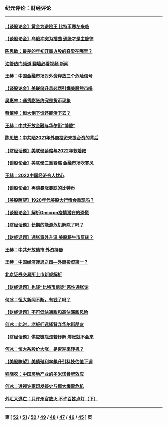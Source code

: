 ### 纪元评论：财经评论
---
#### [【谈股论金】黄金为避险王 比特币寒冬来临](../../pages/nsc1026/n13600406.md?03010330) 
#### [【谈股论金】乌俄冲突为插曲 通胀才是主旋律](../../pages/nsc1026/n13576797.md?03010330) 
#### [陈思敏：最差的年初开局 A股的脊梁在哪里？](../../pages/nsc1026/n13558359.md?03010330) 
#### [油管热门频道 翻墙必看视频 新闻](ok?03010330)
#### [王赫：中国金融市场对外资释放三个危险信号](../../pages/nsc1026/n13546389.md?03010330) 
#### [【谈股论金】美联储升息必然引爆美股熊市吗](../../pages/nsc1026/n13519194.md?03010330) 
#### [吴惠林：通货膨胀终究是货币现象](../../pages/nsc1026/n13512979.md?03010330) 
#### [蔡慎坤：恒大倒下谁还能活下去？](../../pages/nsc1026/n13501831.md?03010330) 
#### [王赫：中共开放金融与华尔街“博傻”](../../pages/nsc1026/n13501138.md?03010330) 
#### [陈思敏：中共晒2021年外商投资未提台资的背后](../../pages/nsc1026/n13501057.md?03010330) 
#### [【财经话题】美联储紧缩与2022年软着陆](../../pages/nsc1026/n13498354.md?03010330) 
#### [【谈股论金】美联储三重紧缩 金融市场吹寒风](../../pages/nsc1026/n13487202.md?03010330) 
#### [王赫：2022中国经济令人忧心](../../pages/nsc1026/n13480433.md?03010330) 
#### [【谈股论金】再谈暴涨暴跌的比特币](../../pages/nsc1026/n13428036.md?03010330) 
#### [【美股瞭望】1920年代美股大行情会重现吗？](../../pages/nsc1026/n13425425.md?03010330) 
#### [【谈股论金】解析Omicron疫情潜在的恐慌](../../pages/nsc1026/n13403704.md?03010330) 
#### [【财经话题】长期的能源危机解除了吗？](../../pages/nsc1026/n13378041.md?03010330) 
#### [【财经话题】通胀意外升温 美股将牛市反转？](../../pages/nsc1026/n13370659.md?03010330) 
#### [王赫：中共开放债市 外资持疑](../../pages/nsc1026/n13366203.md?03010330) 
#### [王赫：中国经济迷思之四—外商投资第一？](../../pages/nsc1026/n13354150.md?03010330) 
#### [北京证券交易所上市新规解析](../../pages/nsc1026/n13348292.md?03010330) 
#### [【财经话题】也谈“比特币信徒”恶性通胀论](../../pages/nsc1026/n13331972.md?03010330) 
#### [何冰：恒大新闻不断，有钱了吗？](../../pages/nsc1026/n13325002.md?03010330) 
#### [【财经话题】不可低估通胀和高估滞胀风险](../../pages/nsc1026/n13300505.md?03010330) 
#### [何冰：此时，老板们选择背弃华尔街朋友](../../pages/nsc1026/n13295291.md?03010330) 
#### [【财经话题】供应链瓶颈若纾解 滞胀就不会来](../../pages/nsc1026/n13286759.md?03010330) 
#### [何冰：恒大系股价大涨，是否迎来转机？](../../pages/nsc1026/n13276822.md?03010330) 
#### [【美股瞭望】美债殖利率飙升引科技估值下调](../../pages/nsc1026/n13267775.md?03010330) 
#### [程晓农：中国房地产业的多米诺骨牌效应](../../pages/nsc1026/n13259673.md?03010330) 
#### [何冰：透视许家印发迹史与恒大爆雷危机](../../pages/nsc1026/n13253937.md?03010330) 
#### [外汇大逃亡：只许州官放火 不许百姓点灯（下）](../../pages/nsc1026/n13245748.md?03010330) 

---
#### 第 [ [52](./52.md?03010330) / [51](./51.md?03010330) / [50](./50.md?03010330) / [49](./49.md?03010330) / [48](./48.md?03010330) / [47](./47.md?03010330) / [46](./46.md?03010330) / [45](./45.md?03010330) ] 页
